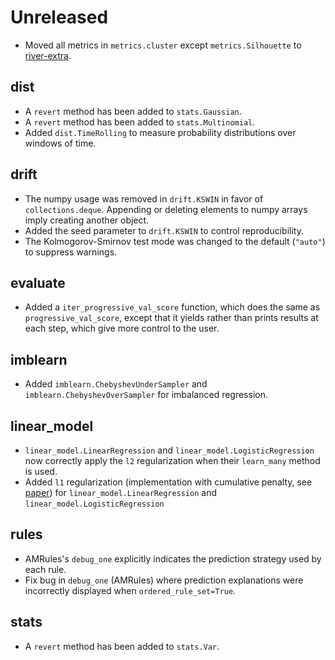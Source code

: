 # Unreleased

- Moved all metrics in `metrics.cluster` except `metrics.Silhouette` to [river-extra](https://github.com/online-ml/river-extra).

## dist

- A `revert` method has been added to `stats.Gaussian`.
- A `revert` method has been added to `stats.Multinomial`.
- Added `dist.TimeRolling` to measure probability distributions over windows of time.

## drift
- The numpy usage was removed in `drift.KSWIN` in favor of `collections.deque`. Appending or deleting elements to numpy arrays imply creating another object.
- Added the seed parameter to `drift.KSWIN` to control reproducibility.
- The Kolmogorov-Smirnov test mode was changed to the default (`"auto"`) to suppress warnings.

## evaluate

- Added a `iter_progressive_val_score` function, which does the same as `progressive_val_score`, except that it yields rather than prints results at each step, which give more control to the user.

## imblearn

- Added `imblearn.ChebyshevUnderSampler` and `imblearn.ChebyshevOverSampler` for imbalanced regression.

## linear_model

- `linear_model.LinearRegression` and `linear_model.LogisticRegression` now correctly apply the `l2` regularization when their `learn_many` method is used.
- Added `l1` regularization (implementation with cumulative penalty, see [paper](https://aclanthology.org/P09-1054/)) for `linear_model.LinearRegression` and `linear_model.LogisticRegression`

## rules

- AMRules's `debug_one` explicitly indicates the prediction strategy used by each rule.
- Fix bug in `debug_one` (AMRules) where prediction explanations were incorrectly displayed when `ordered_rule_set=True`.

## stats

- A `revert` method has been added to `stats.Var`.
